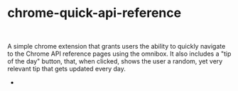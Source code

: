 # chrome-quick-api-reference
<br>

A simple chrome extension that grants users the ability to quickly navigate to the Chrome API reference pages using the omnibox. It also includes a "tip of the day" button, that, when clicked, shows the user a random, yet very relevant tip that gets updated every day.
<br>

* 
